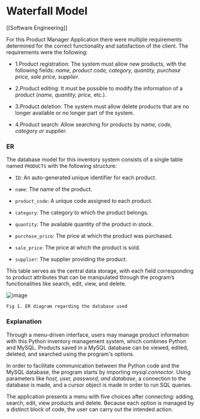 # Waterfall Model

[[Software Engineering]]

For this Product Manager Application there were multiple requirements determined for the correct functionality and satisfaction of the client. The requirements were the following:

* 1.Product registration: The system must allow new products, with the following fields: *name, product code, category, quantity, purchase price, sale price, supplier.*

* 2.Product editing: It must be possible to modify the information of a product (*name, quantity, price,* etc.).

* 3.Product deletion: The system must allow delete products that are no longer available or no longer part of the system.

* 4.Product search: Allow searching for products by *name, code, category or supplier.*

### ER

The database model for this inventory system consists of a single table named `PRODUCTS` with the following structure:

- `ID`: An auto-generated unique identifier for each product.
    
- `name`: The name of the product.
    
- `product_code`: A unique code assigned to each product.
    
- `category`: The category to which the product belongs.
    
- `quantity`: The available quantity of the product in stock.
    
- `purchase_price`: The price at which the product was purchased.
    
- `sale_price`: The price at which the product is sold.
    
- `supplier`: The supplier providing the product.

This table serves as the central data storage, with each field corresponding to product attributes that can be manipulated through the program’s functionalities like search, edit, view, and delete.

![image](https://github.com/user-attachments/assets/a83ca17c-f097-4cbd-8ef3-9bcc5bf093b6)

	Fig 1. ER diagram regarding the database used

 ### Explanation

Through a menu-driven interface, users may manage product information with this Python inventory management system, which combines Python and MySQL. Products saved in a MySQL database can be viewed, edited, deleted, and searched using the program's options.  
  
In order to facilitate communication between the Python code and the MySQL database, the program starts by importing *mysql*.*connector*. Using parameters like *host, user, password, and database*, a connection to the database is made, and a cursor object is made in order to run SQL queries.

The application presents a menu with five choices after connecting: adding, search, edit, view products and delete. Because each option is managed by a distinct block of code, the user can carry out the intended action.  
